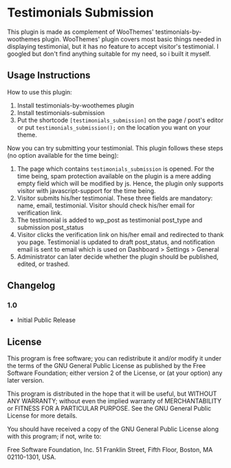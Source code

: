 # Testimonials Submission

This plugin is made as complement of WooThemes' testimonials-by-woothemes plugin. WooThemes' plugin covers most basic things needed in displaying testimonial, but it has no feature to accept visitor's testimonial. I googled but don't find anything suitable for my need, so i built it myself.

## Usage Instructions

How to use this plugin:

1. Install testimonials-by-woothemes plugin
2. Install testimonials-submission
3. Put the shortcode `[testimonials_submission]` on the page / post's editor or put `testimonials_submission();` on the location you want on your theme.

Now you can try submitting your testimonial. This plugin follows these steps (no option available for the time being):

1. The page which contains `testimonials_submission` is opened. For the time being, spam protection available on the plugin is a mere adding empty field which will be modified by js. Hence, the plugin only supports visitor with javascript-support for the time being.
2. Visitor submits his/her testimonial. These three fields are mandatory: name, email, testimonial. Visitor should check his/her email for verification link.
3. The testimonial is added to wp_post as testimonial post_type and submission post_status
4. Visitor clicks the verification link on his/her email and redirected to thank you page. Testimonial is updated to draft post_status, and notification email is sent to email which is used on Dashboard > Settings > General
5. Administrator can later decide whether the plugin should be published, edited, or trashed.

## Changelog

### 1.0

- Initial Public Release

## License
This program is free software; you can redistribute it and/or modify it under the terms of the GNU General Public License as published by the Free Software Foundation; either version 2 of the License, or (at your option) any later version.

This program is distributed in the hope that it will be useful, but WITHOUT ANY WARRANTY; without even the implied warranty of MERCHANTABILITY or FITNESS FOR A PARTICULAR PURPOSE. See the GNU General Public License for more details.

You should have received a copy of the GNU General Public License along with this program; if not, write to:

Free Software Foundation, Inc. 51 Franklin Street, Fifth Floor, Boston, MA 02110-1301, USA.